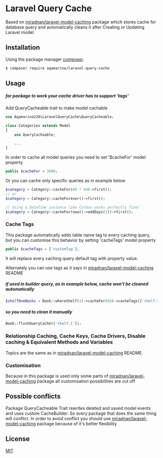 # Laravel Query Cache

Based on [miradnan/laravel-model-caching](https://github.com/miradnan/laravel-model-caching) package which stores cache for database query and automatically cleans it
after Creating or Updating Laravel model.

## Installation

Using the package manager [composer](https://getcomposer.org).

```bash
$ composer require aqamarine/laravel-query-cache
```

## Usage

##### for package to work your cache driver has to support 'tags'

Add QueryCacheable trait to make model cachable

```php
use Aqamarine228\LaravelQueryCache\QueryCacheable;

class Categories extends Model
{
    use QueryCacheable;

    ...
}
```

In order to cache all model queries you need to set '$cacheFor' model property

```php
public $cacheFor = 3600;
```

Or you can cache only specific queries as in example below

```php
$category = Category::cacheFor(60 * 60)->first();
// or
$category = Category::cacheForever()->first();

// Using a DateTime instance like Carbon works perfectly fine!
$category = Category::cacheFor(now()->addDays(1))->first();
```

### Cache Tags

This package automatically adds table name tag to every caching query, but you can customise this behavior by setting
'cacheTags' model property

```php
public $cacheTags = ['customTag'];
```

It will replace every caching query default tag with property value.

Alternately you can use tags as it says in [miradnan/laravel-model-caching](https://github.com/miradnan/laravel-model-caching) README


##### if used in builder query, as in example below, cache won't be cleaned automatically

```php
$shelfOneBooks = Book::whereShelf(1)->cacheFor(60)->cacheTags(['shelf:1'])->get();
```

##### so you need to clean it manually

```php
Book::flushQueryCache(['shelf:1']);
```

### Relationship Caching, Cache Keys, Cache Drivers, Disable caching & Equivalent Methods and Variables

Topics are the same as in [miradnan/laravel-model-caching](https://github.com/miradnan/laravel-model-caching) README.

### Customisation

Because in this package is used only some parts of [miradnan/laravel-model-caching](https://github.com/miradnan/laravel-model-caching)
package all customisation possibilities are cut off

## Possible conflicts

Package QueryCacheable Trait rewrites deleted and saved model events and uses custom CacheBuilder.
So every package that does the same thing will conflict. In order to avoid conflict you should use
[miradnan/laravel-model-caching](https://github.com/miradnan/laravel-model-caching) package because of it's better flexibility

## License
[MIT](https://choosealicense.com/licenses/mit/)
